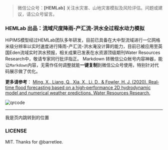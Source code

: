 >微信公众号：**[HEMLab]**
关注水灾害、山地灾害模拟及风险评估。问题或建议，请公众号留言。

### HEMLab 出品：流域尺度降雨-产汇流-洪水全过程水动力模拟
HiPIMS模型经过HEMLab团队多年研发，目前已具备在大中型流域进行一亿网格米级分辨率以实时速度进行降雨-产汇流-洪水淹没计算的能力，目前已被应用至英国Eden流域实时洪水预报，相关成果已发表在水资源顶级期刊Water Resources Research中，敬请专家同行批评指正。
Markdown 转微信公众帐号内容神器，能让`Markdown`内容，无需作任何调整就能**一键复制**到微信公众号使用，特别针对代码展示做了优化。


**更多请参考**：
[Ming, X., Liang, Q., Xia, X., Li, D., & Fowler, H. J. (2020). Real‐time flood forecasting based on a high‐performance 2D hydrodynamic model and numerical weather predictions. Water Resources Research.](https://doi.org/10.1029/2019wr025583)


![qrcode](https://www.hemlab.org/)

***
<a id="jump_1">我是页内跳转到的位置</a>

### LICENSE
MIT. Thanks for @barretlee.

